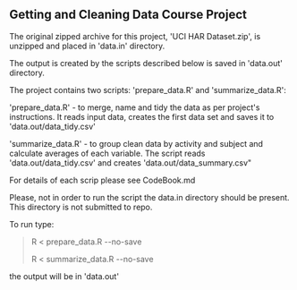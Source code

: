 Getting and Cleaning Data Course Project
----------------------------------------

The original zipped archive for this project, 'UCI HAR Dataset.zip', is unzipped and placed in 'data.in' directory. 

The output is created by the scripts described below is saved in 'data.out' directory.

The project contains two scripts: 'prepare_data.R' and 'summarize_data.R':

'prepare_data.R' - to merge, name and tidy the data as per project's instructions. It reads input data, creates the first data set and saves it to 'data.out/data_tidy.csv'

'summarize_data.R' - to group clean data by activity and subject and calculate averages of each variable. The script reads 'data.out/data_tidy.csv' and creates 'data.out/data_summary.csv"

For details of each scrip please see CodeBook.md

Please, not in order to run the script the data.in directory should be present. This directory is not submitted to repo.

To run type:

> R < prepare_data.R --no-save
>
> R < summarize_data.R --no-save

the output will be in 'data.out'
